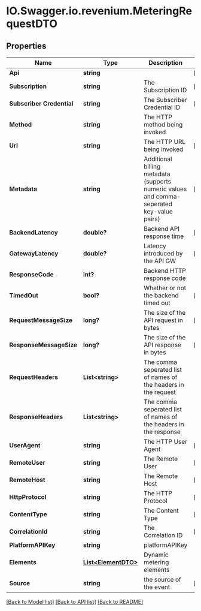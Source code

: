 # IO.Swagger.io.revenium.MeteringRequestDTO
## Properties

Name | Type | Description | Notes
------------ | ------------- | ------------- | -------------
**Api** | **string** |  | [optional] 
**Subscription** | **string** | The Subscription ID | [optional] 
**Subscriber Credential** | **string** | The Subscriber Credential ID | [optional] 
**Method** | **string** | The HTTP method being invoked | 
**Url** | **string** | The HTTP URL being invoked | [optional] 
**Metadata** | **string** | Additional billing metadata (supports numeric values and comma-seperated key-value pairs) | [optional] 
**BackendLatency** | **double?** | Backend API response time | [optional] 
**GatewayLatency** | **double?** | Latency introduced by the API GW | [optional] 
**ResponseCode** | **int?** | Backend HTTP response code | 
**TimedOut** | **bool?** | Whether or not the backend timed out | [optional] 
**RequestMessageSize** | **long?** | The size of the API request in bytes | [optional] 
**ResponseMessageSize** | **long?** | The size of the API response in bytes | [optional] 
**RequestHeaders** | **List&lt;string&gt;** | The comma seperated list of names of the headers in the request | 
**ResponseHeaders** | **List&lt;string&gt;** | The comma seperated list of names of the headers in the response | 
**UserAgent** | **string** | The HTTP User Agent | [optional] 
**RemoteUser** | **string** | The Remote User | [optional] 
**RemoteHost** | **string** | The Remote Host | [optional] 
**HttpProtocol** | **string** | The HTTP Protocol | [optional] 
**ContentType** | **string** | The Content Type | [optional] 
**CorrelationId** | **string** | The Correlation ID | [optional] 
**PlatformAPIKey** | **string** | platformAPIKey | 
**Elements** | [**List&lt;ElementDTO&gt;**](ElementDTO.md) | Dynamic metering elements | 
**Source** | **string** | the source of the event | [optional] 

[[Back to Model list]](../README.md#documentation-for-models) [[Back to API list]](../README.md#documentation-for-api-endpoints) [[Back to README]](../README.md)

